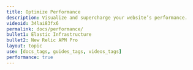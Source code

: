 ```yaml
---
title: Optimize Performance
description: Visualize and supercharge your website’s performance.
videoid: 34lai83fx6
permalink: docs/performance/
bullet1: Elastic Infrastructure
bullet2: New Relic APM Pro
layout: topic
use: [docs_tags, guides_tags, videos_tags]
performance: true
---
```

